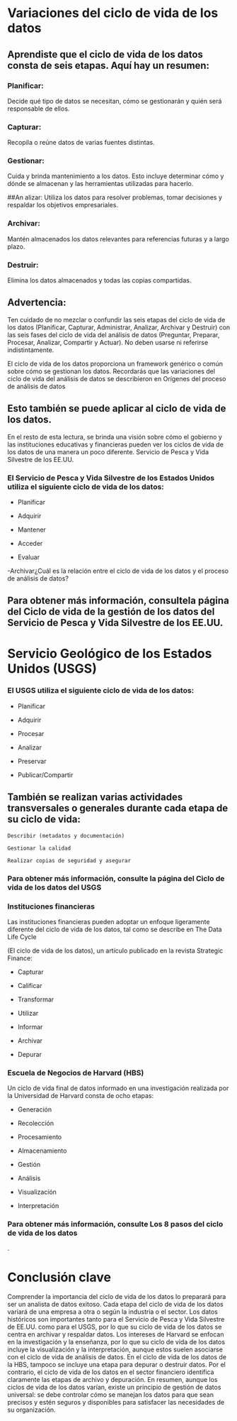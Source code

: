 # Variaciones del ciclo de vida de los datos

## Aprendiste que el ciclo de vida de los datos consta de seis etapas. Aquí hay un resumen:

### Planificar: 
Decide qué tipo de datos se necesitan, cómo se gestionarán y quién será responsable de ellos.

### Capturar:
Recopila o reúne datos de varias fuentes distintas.

### Gestionar:
Cuida y brinda mantenimiento a los datos. Esto incluye determinar cómo y dónde se almacenan y las herramientas utilizadas para hacerlo.

##An alizar:
Utiliza los datos para resolver problemas, tomar decisiones y respaldar los objetivos empresariales.

### Archivar:
Mantén almacenados los datos relevantes para referencias futuras y a largo plazo.

### Destruir:
Elimina los datos almacenados y todas las copias compartidas.

## Advertencia: 
Ten cuidado de no mezclar o confundir las seis etapas del ciclo de vida de los datos 
(Planificar, Capturar, Administrar, Analizar, Archivar y Destruir) con las seis fases del ciclo de vida del análisis de datos (Preguntar, Preparar, Procesar, Analizar, Compartir y Actuar). No deben usarse ni referirse indistintamente.

El ciclo de vida de los datos proporciona un framework genérico o común sobre cómo se gestionan los datos. Recordarás que las variaciones del ciclo de vida del análisis de datos se describieron en Orígenes del proceso de análisis de datos

## Esto también se puede aplicar al ciclo de vida de los datos. 
En el resto de esta lectura, se brinda una visión sobre cómo el gobierno y las instituciones educativas y financieras pueden ver los ciclos de vida de los datos de una manera un poco diferente.
Servicio de Pesca y Vida Silvestre de los EE.UU. 

### El Servicio de Pesca y Vida Silvestre de los Estados Unidos  utiliza el siguiente ciclo de vida de los datos:

- Planificar

- Adquirir

- Mantener

- Acceder

- Evaluar

-Archivar¿Cuál es la relación entre el ciclo de vida de los datos y el proceso de análisis de datos?

## Para obtener más información, consultela página del Ciclo de vida de la gestión de los datos del Servicio de Pesca y Vida Silvestre de los EE.UU.

# Servicio Geológico de los Estados Unidos (USGS)

### El USGS utiliza el siguiente ciclo de vida de los datos:

- Planificar

- Adquirir

- Procesar

- Analizar

- Preservar

- Publicar/Compartir

## También se realizan varias actividades transversales o generales durante cada etapa de su ciclo de vida:

    Describir (metadatos y documentación)

    Gestionar la calidad

    Realizar copias de seguridad y asegurar

### Para obtener más información, consulte la página del Ciclo de vida de los datos del USGS


### Instituciones financieras

Las instituciones financieras pueden adoptar un enfoque ligeramente diferente del ciclo de vida de los datos, tal como se describe en The Data Life Cycle

(El ciclo de vida de los datos), un artículo publicado en la revista Strategic Finance:

- Capturar

- Calificar

- Transformar

- Utilizar

- Informar

- Archivar

- Depurar

### Escuela de Negocios de Harvard (HBS)

Un ciclo de vida final de datos informado en una investigación realizada por la Universidad de Harvard consta de ocho etapas:

- Generación

- Recolección

- Procesamiento

- Almacenamiento

- Gestión

- Análisis

- Visualización

- Interpretación

### Para obtener más información, consulte Los 8 pasos del ciclo de vida de los datos

.
# Conclusión clave

Comprender la importancia del ciclo de vida de los datos lo preparará para ser un analista de datos exitoso. Cada etapa del ciclo de vida de los datos variará de una empresa a otra o según la industria o el sector. Los datos históricos son importantes tanto para el Servicio de Pesca y Vida Silvestre de EE.UU. como para el USGS, por lo que su ciclo de vida de los datos se centra en archivar y respaldar datos. Los intereses de Harvard se enfocan en la investigación y la enseñanza, por lo que su ciclo de vida de los datos incluye la visualización y la interpretación, aunque estos suelen asociarse con el ciclo de vida de análisis de datos. En el ciclo de vida de los datos de la HBS, tampoco se incluye una etapa para depurar o destruir datos. Por el contrario, el ciclo de vida de los datos en el sector financiero identifica claramente las etapas de archivo y depuración. En resumen, aunque los ciclos de vida de los datos varían, existe un principio de gestión de datos universal: se debe controlar cómo se manejan los datos para que sean precisos y estén seguros y disponibles para satisfacer las necesidades de su organización.